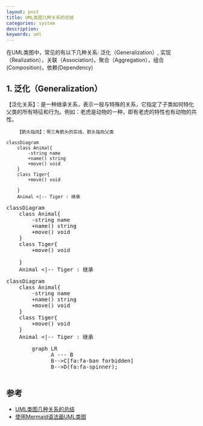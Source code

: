 ```yaml
---
layout: post
title: UML类图几种关系的总结
categories: system
description: 
keywords: uml
---
```


在UML类图中，常见的有以下几种关系: 泛化（Generalization）,  实现（Realization），关联（Association)，聚合（Aggregation），组合(Composition)，依赖(Dependency)


## 1. 泛化（Generalization）

【泛化关系】：是一种继承关系，表示一般与特殊的关系，它指定了子类如何特化父类的所有特征和行为。例如：老虎是动物的一种，即有老虎的特性也有动物的共性。

        【箭头指向】：带三角箭头的实线，箭头指向父类
        
```mermaid
classDiagram
    class Animal{
        -string name
        +name() string
        +move() void
    }
    class Tiger{
        +move() void
        
    }
    Animal <|-- Tiger : 继承
```
<pre class="mermaid">
classDiagram
    class Animal{
        -string name
        +name() string
        +move() void
    }
    class Tiger{
        +move() void

    }
    Animal <|-- Tiger : 继承
</pre>

<pre class="mermaid">
classDiagram
    class Animal{
        -string name
        +name() string
        +move() void
    }
    class Tiger{
        +move() void
    }
    Animal <|-- Tiger : 继承
</pre>

<body>
    <pre class="mermaid">
        graph LR
              A --- B
              B-->C[fa:fa-ban forbidden]
              B-->D(fa:fa-spinner);
    </pre>
   
   <script src="https://cdn.jsdelivr.net/npm/mermaid/dist/mermaid.min.js"></script>
   
   <script>
      mermaid.initialize({ startOnLoad: true });
   </script>
</body>

## 参考

* [UML类图几种关系的总结](https://www.open-open.com/lib/view/open1328059700311.html)
* [使用Mermaid语法画UML类图](https://www.cnblogs.com/mybdss/p/14958781.html])
